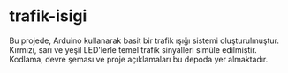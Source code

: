 # trafik-isigi
Bu projede, Arduino kullanarak basit bir trafik ışığı sistemi oluşturulmuştur. Kırmızı, sarı ve yeşil LED'lerle temel trafik sinyalleri simüle edilmiştir. Kodlama, devre şeması ve proje açıklamaları bu depoda yer almaktadır.
